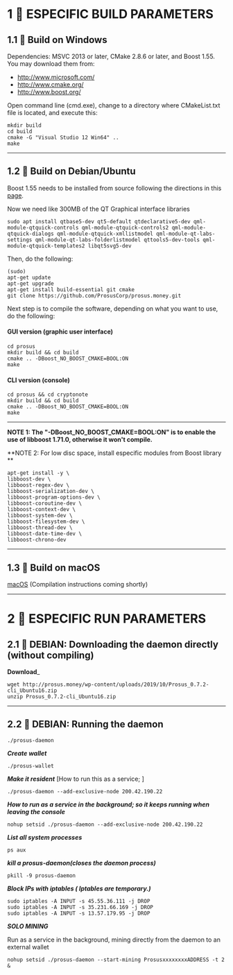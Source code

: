 
# 1 💾 ESPECIFIC BUILD PARAMETERS

## 1.1 💾 Build on Windows

Dependencies: MSVC 2013 or later, CMake 2.8.6 or later, and Boost 1.55. You may download them from:
* http://www.microsoft.com/
* http://www.cmake.org/
* http://www.boost.org/

Open command line (cmd.exe), change to a directory where CMakeList.txt file is located, and execute this:
```
mkdir build
cd build
cmake -G "Visual Studio 12 Win64" ..
make
```
----
## 1.2 💾 Build on Debian/Ubuntu

Boost 1.55 needs to be installed from source following the directions in this [page](https://www.boost.org/doc/libs/1_55_0/more/getting_started/unix-variants.html).

Now we need like 300MB of the QT Graphical interface libraries

```
sudo apt install qtbase5-dev qt5-default qtdeclarative5-dev qml-module-qtquick-controls qml-module-qtquick-controls2 qml-module-qtquick-dialogs qml-module-qtquick-xmllistmodel qml-module-qt-labs-settings qml-module-qt-labs-folderlistmodel qttools5-dev-tools qml-module-qtquick-templates2 libqt5svg5-dev
```
Then, do the following:

```
(sudo)
apt-get update
apt-get upgrade
apt-get install build-essential git cmake
git clone https://github.com/ProsusCorp/prosus.money.git
```

Next step is to compile the software, depending on what you want to use, do the following:

#### GUI version (graphic user interface)
```
cd prosus
mkdir build && cd build
cmake .. -DBoost_NO_BOOST_CMAKE=BOOL:ON
make
```

#### CLI version (console)
```
cd prosus && cd cryptonote
mkdir build && cd build
cmake .. -DBoost_NO_BOOST_CMAKE=BOOL:ON
make
```
----
**NOTE 1: The "-DBoost_NO_BOOST_CMAKE=BOOL:ON" is to enable the use of libboost 1.71.0, otherwise it won't compile.**

**NOTE 2: For low disc space, install especific modules from Boost library **
```
apt-get install -y \
libboost-dev \
libboost-regex-dev \
libboost-serialization-dev \
libboost-program-options-dev \
libboost-coroutine-dev \
libboost-context-dev \
libboost-system-dev \
libboost-filesystem-dev \
libboost-thread-dev \
libboost-date-time-dev \
libboost-chrono-dev 
```

----
## 1.3 💾 Build on macOS

[macOS](http://wiki.prosus.money) (Compilation instructions coming shortly)


----
# 2 :snail: ESPECIFIC RUN PARAMETERS

## 2.1 :snail: DEBIAN: Downloading the daemon directly (without compiling)

____Download_____
```
wget http://prosus.money/wp-content/uploads/2019/10/Prosus_0.7.2-cli_Ubuntu16.zip
unzip Prosus_0.7.2-cli_Ubuntu16.zip
```

----
## 2.2 :snail: DEBIAN: Running the daemon

```
./prosus-daemon
```

___Create wallet___

```
./prosus-wallet
```


___Make it resident___
[How to run this as a service; ]

```
./prosus-daemon --add-exclusive-node 200.42.190.22
```

___How to run as a service in the background; so it keeps running when leaving the console___

```
nohup setsid ./prosus-daemon --add-exclusive-node 200.42.190.22
```

___List all system processes___

```
ps aux
```

___kill a prosus-daemon(closes the daemon process)___

```
pkill -9 prosus-daemon
```

___Block IPs with iptables ( Iptables are temporary.)___

```
sudo iptables -A INPUT -s 45.55.36.111 -j DROP
sudo iptables -A INPUT -s 35.231.66.169 -j DROP
sudo iptables -A INPUT -s 13.57.179.95 -j DROP
```
___SOLO MINING___

Run as a service in the background, mining directly from the daemon to an external wallet
```
nohup setsid ./prosus-daemon --start-mining ProsusxxxxxxxxADDRESS -t 2 &

